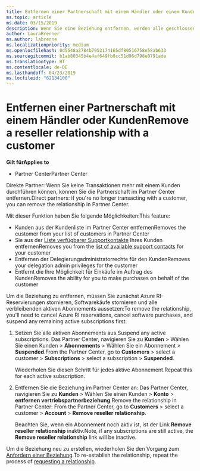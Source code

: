 ```yaml
---
title: Entfernen einer Partnerschaft mit einem Händler oder einem Kunden | Partner Center
ms.topic: article
ms.date: 03/15/2019
description: Wenn Sie eine Beziehung entfernen, werden alle geschlossenen Geschäftsbeziehungen aus der Ansicht in Partner Center entfernt.
author: LauraBrenner
ms.author: labrenne
ms.localizationpriority: medium
ms.openlocfilehash: 0d5548a2784b7952174165df80516758e58ab633
ms.sourcegitcommit: b1ab80345b4e4af649fb8cc51d96d798e0791ade
ms.translationtype: HT
ms.contentlocale: de-DE
ms.lasthandoff: 04/23/2019
ms.locfileid: "62134100"
---
```

# <a name="remove-a-reseller-relationship-with-a-customer"></a><span data-ttu-id="a48cb-103">Entfernen einer Partnerschaft mit einem Händler oder Kunden</span><span class="sxs-lookup"><span data-stu-id="a48cb-103">Remove a reseller relationship with a customer</span></span>

<span data-ttu-id="a48cb-104">**Gilt für**</span><span class="sxs-lookup"><span data-stu-id="a48cb-104">**Applies to**</span></span>

-   <span data-ttu-id="a48cb-105">Partner Center</span><span class="sxs-lookup"><span data-stu-id="a48cb-105">Partner Center</span></span>

<span data-ttu-id="a48cb-106">Direkte Partner: Wenn Sie keine Transaktionen mehr mit einem Kunden durchführen können, können Sie die Partnerschaft im Partner Center entfernen.</span><span class="sxs-lookup"><span data-stu-id="a48cb-106">Direct partners: if you're no longer transacting with a customer, you can remove the relationship in Partner Center.</span></span> 

<span data-ttu-id="a48cb-107">Mit dieser Funktion haben Sie folgende Möglichkeiten:</span><span class="sxs-lookup"><span data-stu-id="a48cb-107">This feature:</span></span>
*  <span data-ttu-id="a48cb-108">Kunden aus der Kundenliste im Partner Center entfernen</span><span class="sxs-lookup"><span data-stu-id="a48cb-108">Removes the customer from your list of customers in Partner Center</span></span>
*  <span data-ttu-id="a48cb-109">Sie aus der [Liste verfügbarer Supportkontakte](assign-support-contacts.md) Ihres Kunden entfernen</span><span class="sxs-lookup"><span data-stu-id="a48cb-109">Removes you from the [list of available support contacts](assign-support-contacts.md) for your customer</span></span>
*  <span data-ttu-id="a48cb-110">Entfernen der Delegierungadministratorrechte für den Kunden</span><span class="sxs-lookup"><span data-stu-id="a48cb-110">Removes your delegation admin privileges for the customer</span></span>
*  <span data-ttu-id="a48cb-111">Entfernt die Ihre Möglichkeit für Einkäufe im Auftrag des Kunden</span><span class="sxs-lookup"><span data-stu-id="a48cb-111">Removes the ability for you to make purchases on behalf of the customer</span></span>

<span data-ttu-id="a48cb-112">Um die Beziehung zu entfernen, müssen Sie zunächst Azure RI-Reservierungen stornieren, Softwarekäufe stornieren und alle verbleibenden aktiven Abonnements aussetzen:</span><span class="sxs-lookup"><span data-stu-id="a48cb-112">To remove the relationship, you'll need to cancel Azure RI reservations, cancel software purchases, and suspend any remaining active subscriptions first:</span></span>
1. <span data-ttu-id="a48cb-113">Setzen Sie alle aktiven Abonnements aus.</span><span class="sxs-lookup"><span data-stu-id="a48cb-113">Suspend any active subscriptions.</span></span> <span data-ttu-id="a48cb-114">Das Partner Center, navigieren Sie zu **Kunden** > Wählen Sie einen Kunden > **Abonnements** > Wählen Sie ein Abonnement > **Suspended**.</span><span class="sxs-lookup"><span data-stu-id="a48cb-114">From the Partner Center, go to **Customers** > select a customer > **Subscriptions** > select a subscription > **Suspended**.</span></span> 

   <span data-ttu-id="a48cb-115">Wiederholen Sie diesen Schritt für jedes aktive Abonnement.</span><span class="sxs-lookup"><span data-stu-id="a48cb-115">Repeat this for each active subscription.</span></span>

2. <span data-ttu-id="a48cb-116">Entfernen Sie die Beziehung im Partner Center an: Das Partner Center, navigieren Sie zu **Kunden** > Wählen Sie einen Kunden > **Konto** > **entfernen vertriebspartnerbeziehung**.</span><span class="sxs-lookup"><span data-stu-id="a48cb-116">Remove the relationship in Partner Center: From the Partner Center, go to **Customers** > select a customer > **Account** > **Remove reseller relationship**.</span></span>

   <span data-ttu-id="a48cb-117">Beachten Sie, wenn ein Abonnement noch aktiv ist, ist der Link **Remove reseller relationship** inaktiv.</span><span class="sxs-lookup"><span data-stu-id="a48cb-117">Note, if any subscriptions are still active, the **Remove reseller relationship** link will be inactive.</span></span> 

<span data-ttu-id="a48cb-118">Um die Beziehung neu zu erstellen, wiederholen Sie den Vorgang zum [Anfordern einer Beziehung](request-a-relationship-with-a-customer.md).</span><span class="sxs-lookup"><span data-stu-id="a48cb-118">To re-establish the relationship, repeat the process of [requesting a relationship](request-a-relationship-with-a-customer.md).</span></span>
